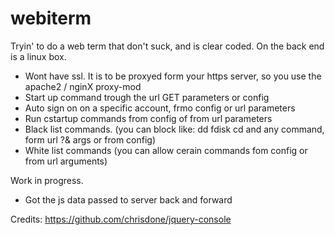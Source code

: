 # webiterm
Tryin' to do a web term that don't suck, and is clear coded.
On the back end is a linux box.



* Wont have ssl. It is to be proxyed form your https server, so you use the apache2  / nginX proxy-mod
* Start up command trough the url GET parameters or config
* Auto sign on on a specific account, frmo config or url parameters
* Run cstartup commands from config of from url parameters
* Black list commands. (you can block like: dd  fdisk  cd  and any command, form url ?& args or from config)
* White list commands (you can allow cerain commands fom config or from url arguments)


Work in progress.
  * Got the js data passed to server back and forward
  


Credits:
https://github.com/chrisdone/jquery-console
